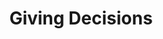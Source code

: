 ---
layout: default
title: Giving Decisions
nav_order: 2
parent: Applications
description: "How to Admit or Reject an Application in Slate"
permalink: /applications/decisions/
---